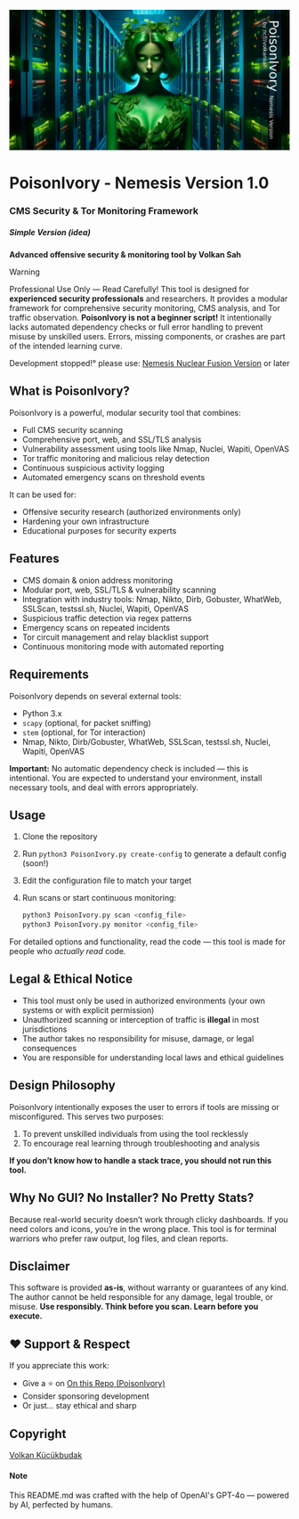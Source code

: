 
![ Security](ivory.jpg)

# PoisonIvory - Nemesis Version 1.0 
### CMS Security & Tor Monitoring Framework
##### Simple Version (idea) 

**Advanced offensive security & monitoring tool by Volkan Sah**
> [!WARNING]
> Professional Use Only — Read Carefully!
> This tool is designed for **experienced security professionals** and researchers. It provides a modular framework for comprehensive security monitoring, CMS analysis, and Tor traffic observation.
> **PoisonIvory is not a beginner script!** It intentionally lacks automated dependency checks or full error handling to prevent misuse by unskilled users. Errors, missing components, or crashes are part of the intended learning curve.

Development stopped!° please use: [Nemesis Nuclear Fusion Version](https://github.com/VolkanSah/PoisonIvory/tree/Nemesis-Nuclear) or  later



##  What is PoisonIvory?

PoisonIvory is a powerful, modular security tool that combines:

* Full CMS security scanning
* Comprehensive port, web, and SSL/TLS analysis
* Vulnerability assessment using tools like Nmap, Nuclei, Wapiti, OpenVAS
* Tor traffic monitoring and malicious relay detection
* Continuous suspicious activity logging
* Automated emergency scans on threshold events

It can be used for:
-  Offensive security research (authorized environments only)
-  Hardening your own infrastructure
-  Educational purposes for security experts


## Features

* CMS domain & onion address monitoring
* Modular port, web, SSL/TLS & vulnerability scanning
* Integration with industry tools: Nmap, Nikto, Dirb, Gobuster, WhatWeb, SSLScan, testssl.sh, Nuclei, Wapiti, OpenVAS
* Suspicious traffic detection via regex patterns
* Emergency scans on repeated incidents
* Tor circuit management and relay blacklist support
* Continuous monitoring mode with automated reporting


## Requirements

PoisonIvory depends on several external tools:

* Python 3.x
* `scapy` (optional, for packet sniffing)
* `stem` (optional, for Tor interaction)
* Nmap, Nikto, Dirb/Gobuster, WhatWeb, SSLScan, testssl.sh, Nuclei, Wapiti, OpenVAS

**Important:**
No automatic dependency check is included — this is intentional. You are expected to understand your environment, install necessary tools, and deal with errors appropriately.


##  Usage

1. Clone the repository
2. Run `python3 PoisonIvory.py create-config` to generate a default config (soon!)
3. Edit the configuration file to match your target
4. Run scans or start continuous monitoring:

   ```bash
   python3 PoisonIvory.py scan <config_file>  
   python3 PoisonIvory.py monitor <config_file>  
   ```

For detailed options and functionality, read the code — this tool is made for people who *actually read* code.


## Legal & Ethical Notice

* This tool must only be used in authorized environments (your own systems or with explicit permission)
* Unauthorized scanning or interception of traffic is **illegal** in most jurisdictions
* The author takes no responsibility for misuse, damage, or legal consequences
* You are responsible for understanding local laws and ethical guidelines


##  Design Philosophy

PoisonIvory intentionally exposes the user to errors if tools are missing or misconfigured.
This serves two purposes:

1. To prevent unskilled individuals from using the tool recklessly
2. To encourage real learning through troubleshooting and analysis

**If you don’t know how to handle a stack trace, you should not run this tool.**


## Why No GUI? No Installer? No Pretty Stats?

Because real-world security doesn’t work through clicky dashboards.
If you need colors and icons, you’re in the wrong place.
This tool is for terminal warriors who prefer raw output, log files, and clean reports.


##  Disclaimer

This software is provided **as-is**, without warranty or guarantees of any kind.
The author cannot be held responsible for any damage, legal trouble, or misuse.
**Use responsibly. Think before you scan. Learn before you execute.**


## ❤️ Support & Respect

If you appreciate this work:

* Give a ⭐ on [On this Repo (PoisonIvory)](https://github.com/VolkanSah/PoisonIvory)
* Consider sponsoring development
* Or just… stay ethical and sharp

## Copyright
[Volkan Kücükbudak](https://github.com/volkansah)

#### Note
This README.md was crafted with the help of OpenAI's GPT-4o — powered by AI, perfected by humans.
